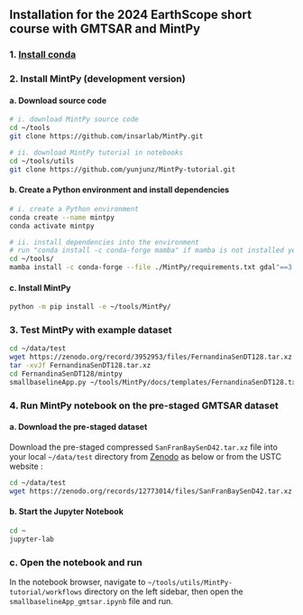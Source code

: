 ## Installation for the 2024 EarthScope short course with GMTSAR and MintPy

### 1. [Install conda](../README.md#1-install-conda)

### 2. Install MintPy (development version)

#### a. Download source code

```bash
# i. download MintPy source code
cd ~/tools
git clone https://github.com/insarlab/MintPy.git

# ii. download MintPy tutorial in notebooks
cd ~/tools/utils
git clone https://github.com/yunjunz/MintPy-tutorial.git
```

#### b. Create a Python environment and install dependencies

```bash
# i. create a Python environment
conda create --name mintpy
conda activate mintpy

# ii. install dependencies into the environment
# run "conda install -c conda-forge mamba" if mamba is not installed yet.
cd ~/tools/
mamba install -c conda-forge --file ./MintPy/requirements.txt gdal"==3.6" jupyterlab ipympl pv python"==3.11"
```

#### c. Install MintPy

```bash
python -m pip install -e ~/tools/MintPy/
```

### 3. Test MintPy with example dataset

```bash
cd ~/data/test
wget https://zenodo.org/record/3952953/files/FernandinaSenDT128.tar.xz
tar -xvJf FernandinaSenDT128.tar.xz
cd FernandinaSenDT128/mintpy
smallbaselineApp.py ~/tools/MintPy/docs/templates/FernandinaSenDT128.txt
```

### 4. Run MintPy notebook on the pre-staged GMTSAR dataset

#### a. Download the pre-staged dataset

Download the pre-staged compressed `SanFranBaySenD42.tar.xz` file into your local `~/data/test` directory from [Zenodo](https://zenodo.org/records/12773014) as below or from the USTC website :

```bash
cd ~/data/test
wget https://zenodo.org/records/12773014/files/SanFranBaySenD42.tar.xz
```

#### b. Start the Jupyter Notebook

```bash
cd ~
jupyter-lab
```

### c. Open the notebook and run

In the notebook browser, navigate to `~/tools/utils/MintPy-tutorial/workflows` directory on the left sidebar, then open the `smallbaselineApp_gmtsar.ipynb` file and run.
